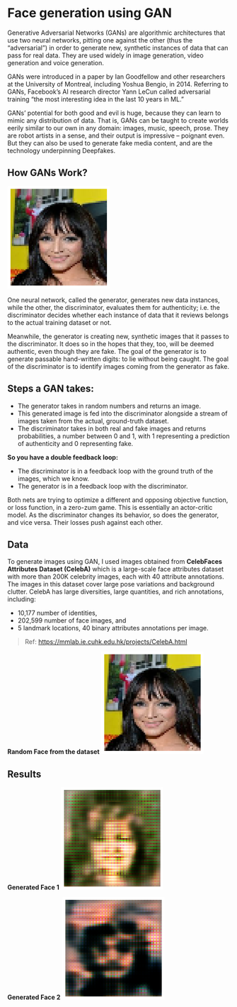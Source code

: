 # Face generation using GAN

Generative Adversarial Networks (GANs) are algorithmic architectures that use two neural networks, pitting one against the other (thus the “adversarial”) in order to generate new, synthetic instances of data that can pass for real data. They are used widely in image generation, video generation and voice generation.

GANs were introduced in a paper by Ian Goodfellow and other researchers at the University of Montreal, including Yoshua Bengio, in 2014. Referring to GANs, Facebook’s AI research director Yann LeCun called adversarial training “the most interesting idea in the last 10 years in ML.”

GANs’ potential for both good and evil is huge, because they can learn to mimic any distribution of data. That is, GANs can be taught to create worlds eerily similar to our own in any domain: images, music, speech, prose. They are robot artists in a sense, and their output is impressive – poignant even. But they can also be used to generate fake media content, and are the technology underpinning Deepfakes.

## How GANs Work?

![RandomCeleb](./Resources/RandomCeleb.png)

One neural network, called the generator, generates new data instances, while the other, the discriminator, evaluates them for authenticity; i.e. the discriminator decides whether each instance of data that it reviews belongs to the actual training dataset or not.

Meanwhile, the generator is creating new, synthetic images that it passes to the discriminator. It does so in the hopes that they, too, will be deemed authentic, even though they are fake. The goal of the generator is to generate passable hand-written digits: to lie without being caught. The goal of the discriminator is to identify images coming from the generator as fake.

## Steps a GAN takes:

- The generator takes in random numbers and returns an image.
- This generated image is fed into the discriminator alongside a stream of images taken from the actual, ground-truth dataset.
- The discriminator takes in both real and fake images and returns probabilities, a number between 0 and 1, with 1 representing a prediction of authenticity and 0 representing fake.

**So you have a double feedback loop:**

- The discriminator is in a feedback loop with the ground truth of the images, which we know.
- The generator is in a feedback loop with the discriminator.

Both nets are trying to optimize a different and opposing objective function, or loss function, in a zero-zum game. This is essentially an actor-critic model. As the discriminator changes its behavior, so does the generator, and vice versa. Their losses push against each other.

## Data

To generate images using GAN, I used images obtained from **CelebFaces Attributes Dataset (CelebA)** which is a large-scale face attributes dataset with more than 200K celebrity images, each with 40 attribute annotations. The images in this dataset cover large pose variations and background clutter. CelebA has large diversities, large quantities, and rich annotations, including:
- 10,177 number of identities,
- 202,599 number of face images, and
- 5 landmark locations, 40 binary attributes annotations per image.

> Ref: https://mmlab.ie.cuhk.edu.hk/projects/CelebA.html

**Random Face from the dataset**
![RandomCeleb](./Resources/RandomCeleb.png)

## Results

**Generated Face 1**
![GeneratedFace1](./Resources/GeneratedFace1.png)

**Generated Face 2**
![GeneratedFace2](./Resources/GeneratedFace2.png)
